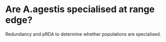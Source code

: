 # Are A.agestis specialised at range edge? 

Redundancy and pRDA to determine whether populations are specialised. 


